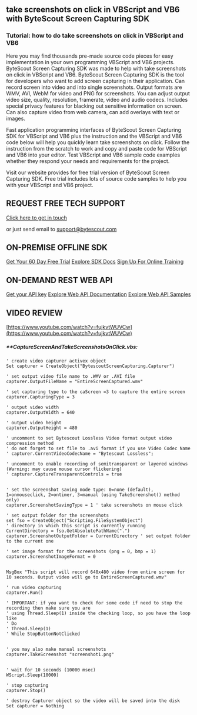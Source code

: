 ## take screenshots on click in VBScript and VB6 with ByteScout Screen Capturing SDK

### Tutorial: how to do take screenshots on click in VBScript and VB6

Here you may find thousands pre-made source code pieces for easy implementation in your own programming VBScript and VB6 projects. ByteScout Screen Capturing SDK was made to help with take screenshots on click in VBScript and VB6. ByteScout Screen Capturing SDK is the tool for developers who want to add screen capturing in their application. Can record screen into video and into single screenshots. Output formats are WMV, AVI, WebM for video and PNG for screenshots. You can adjust output video size, quality, resolution, framerate, video and audio codecs. Includes special privacy features for blacking out sensitive information on screen. Can also capture video from web camera, can add overlays with text or images.

Fast application programming interfaces of ByteScout Screen Capturing SDK for VBScript and VB6 plus the instruction and the VBScript and VB6 code below will help you quickly learn take screenshots on click. Follow the instruction from the scratch to work and copy and paste code for VBScript and VB6 into your editor. Test VBScript and VB6 sample code examples whether they respond your needs and requirements for the project.

Visit our website provides for free trial version of ByteScout Screen Capturing SDK. Free trial includes lots of source code samples to help you with your VBScript and VB6 project.

## REQUEST FREE TECH SUPPORT

[Click here to get in touch](https://bytescout.zendesk.com/hc/en-us/requests/new?subject=ByteScout%20Screen%20Capturing%20SDK%20Question)

or just send email to [support@bytescout.com](mailto:support@bytescout.com?subject=ByteScout%20Screen%20Capturing%20SDK%20Question) 

## ON-PREMISE OFFLINE SDK 

[Get Your 60 Day Free Trial](https://bytescout.com/download/web-installer?utm_source=github-readme)
[Explore SDK Docs](https://bytescout.com/documentation/index.html?utm_source=github-readme)
[Sign Up For Online Training](https://academy.bytescout.com/)


## ON-DEMAND REST WEB API

[Get your API key](https://pdf.co/documentation/api?utm_source=github-readme)
[Explore Web API Documentation](https://pdf.co/documentation/api?utm_source=github-readme)
[Explore Web API Samples](https://github.com/bytescout/ByteScout-SDK-SourceCode/tree/master/PDF.co%20Web%20API)

## VIDEO REVIEW

[https://www.youtube.com/watch?v=fujkvtWUVCw](https://www.youtube.com/watch?v=fujkvtWUVCw)




<!-- code block begin -->

##### ****CaptureScreenAndTakeScreenshotsOnClick.vbs:**
    
```
' create video capturer activex object
Set capturer = CreateObject("BytescoutScreenCapturing.Capturer")

' set output video file name to .WMV or .AVI file
capturer.OutputFileName = "EntireScreenCaptured.wmv" 

' set capturing type to the caScreen =3 to capture the entire screen
capturer.CapturingType = 3

' output video width
capturer.OutputWidth = 640

' output video height
capturer.OutputHeight = 480

' uncomment to set Bytescout Lossless Video format output video compression method
' do not forget to set file to .avi format if you use Video Codec Name
' capturer.CurrentVideoCodecName = "Bytescout Lossless";             

' uncomment to enable recording of semitransparent or layered windows (Warning: may cause mouse cursor flickering)
' capturer.CaptureTransparentControls = true


' set the screenshot saving mode type: 0=none (default), 1=onmouseclick, 2=ontimer, 3=manual (using TakeScreenshot() method only)
capturer.ScreenshotSavingType = 1 ' take screenshots on mouse click

' set output folder for the screenshots
set fso = CreateObject("Scripting.FileSystemObject")
' directory in which this script is currently running
CurrentDirectory = fso.GetAbsolutePathName(".")
capturer.ScreenshotOutputFolder = CurrentDirectory ' set output folder to the current one

' set image format for the screenshots (png = 0, bmp = 1)
capturer.ScreenshotImageFormat = 0


MsgBox "This script will record 640x480 video from entire screen for 10 seconds. Output video will go to EntireScreenCaptured.wmv"

' run video capturing 
capturer.Run()

' IMPORTANT: if you want to check for some code if need to stop the recording then make sure you are 
' using Thread.Sleep(1) inside the checking loop, so you have the loop like
' Do 
' Thread.Sleep(1) 
' While StopButtonNotClicked


' you may also make manual screenshots
capturer.TakeScreenshot "screenshot1.png"


' wait for 10 seconds (10000 msec)
WScript.Sleep(10000)

' stop capturing
capturer.Stop()

' destroy Capturer object so the video will be saved into the disk
Set capturer = Nothing

```

<!-- code block end -->